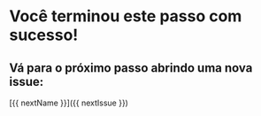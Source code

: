 # Você terminou este passo com sucesso! 

## Vá para o próximo passo abrindo uma nova issue:
[{{ nextName }}]({{ nextIssue }})